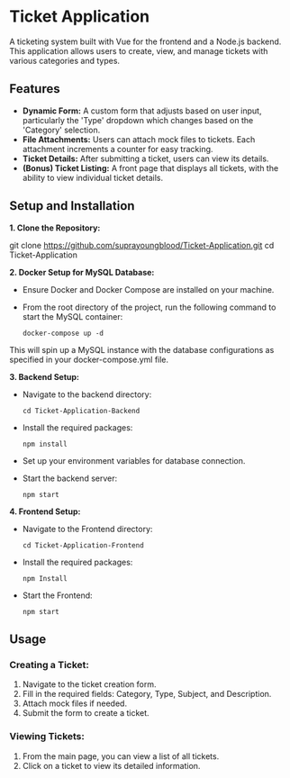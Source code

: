 # Ticket Application

A ticketing system built with Vue for the frontend and a Node.js backend. This application allows users to create, view, and manage tickets with various categories and types.

## Features

- **Dynamic Form:** A custom form that adjusts based on user input, particularly the 'Type' dropdown which changes based on the 'Category' selection.
- **File Attachments:** Users can attach mock files to tickets. Each attachment increments a counter for easy tracking.
- **Ticket Details:** After submitting a ticket, users can view its details.
- **(Bonus) Ticket Listing:** A front page that displays all tickets, with the ability to view individual ticket details.

## Setup and Installation

**1. Clone the Repository:**

git clone https://github.com/suprayoungblood/Ticket-Application.git
cd Ticket-Application

**2. Docker Setup for MySQL Database:**

- Ensure Docker and Docker Compose are installed on your machine.
- From the root directory of the project, run the following command to start the MySQL container:

  `docker-compose up -d`

This will spin up a MySQL instance with the database configurations as specified in your docker-compose.yml file.

**3. Backend Setup:**

- Navigate to the backend directory:

  `cd Ticket-Application-Backend`

- Install the required packages:

  `npm install`

- Set up your environment variables for database connection.

- Start the backend server:

  `npm start`

**4. Frontend Setup:**

- Navigate to the Frontend directory:

  `cd Ticket-Application-Frontend`

- Install the required packages:

  `npm Install`

- Start the Frontend:

  `npm start`

## Usage

### Creating a Ticket:

1. Navigate to the ticket creation form.
2. Fill in the required fields: Category, Type, Subject, and Description.
3. Attach mock files if needed.
4. Submit the form to create a ticket.

### Viewing Tickets:

1. From the main page, you can view a list of all tickets.
2. Click on a ticket to view its detailed information.
